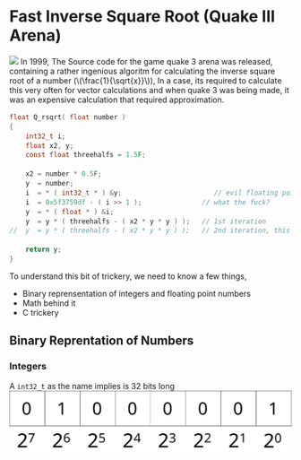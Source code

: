 # Fast Inverse Square Root (Quake III Arena)

<img src="https://upload.wikimedia.org/wikipedia/commons/thumb/5/53/OpenArena-Rocket.jpg/1024px-OpenArena-Rocket.jpg" class="inline">
In 1999, The Source code for the game quake 3 arena was released, containing a rather ingenious algoritm for calculating the inverse square root of a number (\(\frac{1}{\sqrt{x}}\)), In a case, its required to calculate this very often for vector calculations and when quake 3 was being made, it was an expensive calculation that required approximation.

```c
float Q_rsqrt( float number )
{
	int32_t i;
	float x2, y;
	const float threehalfs = 1.5F;

	x2 = number * 0.5F;
	y  = number;
	i  = * ( int32_t * ) &y;                       // evil floating point bit level hacking
	i  = 0x5f3759df - ( i >> 1 );               // what the fuck? 
	y  = * ( float * ) &i;
	y  = y * ( threehalfs - ( x2 * y * y ) );   // 1st iteration
//	y  = y * ( threehalfs - ( x2 * y * y ) );   // 2nd iteration, this can be removed

	return y;
}
```

To understand this bit of trickery, we need to know a few things,
- Binary reprensentation of integers and floating point numbers
- Math behind it
- C trickery

## Binary Reprentation of Numbers
### Integers
A `int32_t` as the name implies is 32 bits long
![](/assets/images/binary.svg)


```math
```
